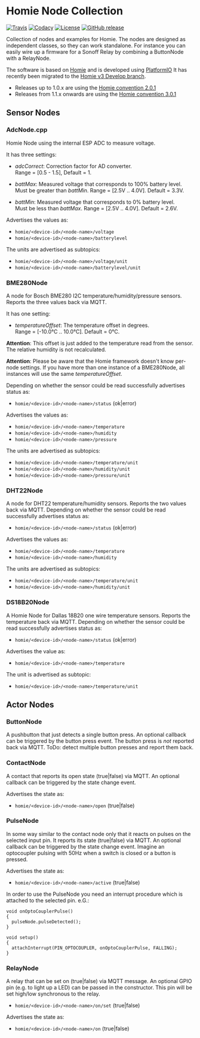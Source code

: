 # Homie Node Collection

[![Travis](https://img.shields.io/travis/luebbe/homie-node-collection.svg?branch=master&style=flat)](https://travis-ci.org/luebbe/homie-node-collection)
[![Codacy](https://api.codacy.com/project/badge/Grade/e6d5e648b83b4667b399b81e2986dea6)](https://www.codacy.com/app/luebbe/homie-node-collection/dashboard)
[![License](https://img.shields.io/github/license/mashape/apistatus.svg?style=flat)](https://opensource.org/licenses/MIT)
[![GitHub release](https://img.shields.io/github/release/luebbe/homie-node-collection.svg?style=flat)](https://github.com/luebbe/homie-node-collection/releases)

Collection of nodes and examples for Homie. The nodes are designed as independent classes, so they can work standalone. For instance you can easily wire up a firmware for a Sonoff Relay by combining a ButtonNode with a RelayNode.

The software is based on [Homie](https://github.com/homieiot/homie-esp8266) and is developed using [PlatformIO](https://github.com/platformio)
It has recently been migrated to the [Homie v3 Develop branch](https://github.com/homieiot/homie-esp8266/tree/develop-v3).

- Releases up to 1.0.x are using the [Homie convention 2.0.1](https://github.com/homieiot/convention/releases/tag/v2.0.1)
- Releases from 1.1.x onwards are using the [Homie convention 3.0.1](https://github.com/homieiot/convention/releases/tag/v2.0.1)

## Sensor Nodes

### AdcNode.cpp

Homie Node using the internal ESP ADC to measure voltage.

It has three settings:

- _adcCorrect_: Correction factor for AD converter.  
  Range = \[0.5 - 1.5\], Default = 1.

- _battMax_: Measured voltage that corresponds to 100% battery level.  
  Must be greater than _battMin_. Range = \[2.5V .. 4.0V\]. Default = 3.3V.

- _battMin_: Measured voltage that corresponds to 0% battery level.  
  Must be less than _battMax_. Range = \[2.5V .. 4.0V\]. Default = 2.6V.

Advertises the values as:

- `homie/<device-id>/<node-name>/voltage`
- `homie/<device-id>/<node-name>/batterylevel`

The units are advertised as subtopics:

- `homie/<device-id>/<node-name>/voltage/unit`
- `homie/<device-id>/<node-name>/batterylevel/unit`

### BME280Node

A node for Bosch BME280 I2C temperature/humidity/pressure sensors. Reports the three values back via MQTT.

It has one setting:

- _temperatureOffset_: The temperature offset in degrees.  
  Range = \[-10.0°C .. 10.0°C\]. Default = 0°C.

**Attention**: This offset is just added to the temperature read from the sensor. The relative humidity is not recalculated.

**Attention**: Please be aware that the Homie framework doesn't know per-node settings. If you have more than one instance of a BME280Node, all instances will use the same _temperatureOffset_.

Depending on whether the sensor could be read successfully advertises status as:

- `homie/<device-id>/<node-name>/status` (ok|error)

Advertises the values as:

- `homie/<device-id>/<node-name>/temperature`
- `homie/<device-id>/<node-name>/humidity`
- `homie/<device-id>/<node-name>/pressure`

The units are advertised as subtopics:

- `homie/<device-id>/<node-name>/temperature/unit`
- `homie/<device-id>/<node-name>/humidity/unit`
- `homie/<device-id>/<node-name>/pressure/unit`

### DHT22Node

A node for DHT22 temperature/humidity sensors. Reports the two values back via MQTT.
Depending on whether the sensor could be read successfully advertises status as:

- `homie/<device-id>/<node-name>/status` (ok|error)

Advertises the values as:

- `homie/<device-id>/<node-name>/temperature`
- `homie/<device-id>/<node-name>/humidity`

The units are advertised as subtopics:

- `homie/<device-id>/<node-name>/temperature/unit`
- `homie/<device-id>/<node-name>/humidity/unit`

### DS18B20Node

A Homie Node for Dallas 18B20 one wire temperature sensors. Reports the temperature back via MQTT.
Depending on whether the sensor could be read successfully advertises status as:

- `homie/<device-id>/<node-name>/status` (ok|error)

Advertises the value as:

- `homie/<device-id>/<node-name>/temperature`

The unit is advertised as subtopic:

- `homie/<device-id>/<node-name>/temperature/unit`

## Actor Nodes

### ButtonNode

A pushbutton that just detects a single button press. An optional callback can be triggered by the button press event. The button press is _not_ reported back via MQTT. ToDo: detect multiple button presses and report them back.

### ContactNode

A contact that reports its open state (true|false) via MQTT. An optional callback can be triggered by the state change event.

Advertises the state as:

- `homie/<device-id>/<node-name>/open` (true|false)

### PulseNode

In some way similar to the contact node only that it reacts on pulses on the selected input pin. It reports its state (true|false) via MQTT. An optional callback can be triggered by the state change event. Imagine an optocoupler pulsing with 50Hz when a switch is closed or a button is pressed.

Advertises the state as:

- `homie/<device-id>/<node-name>/active` (true|false)

In order to use the PulseNode you need an interrupt procedure which is attached to the selected pin. e.G.:

    void onOptoCouplerPulse()
    {
      pulseNode.pulseDetected();
    }

    void setup()
    {
      attachInterrupt(PIN_OPTOCOUPLER, onOptoCouplerPulse, FALLING);
    }

### RelayNode

A relay that can be set on (true|false) via MQTT message. An optional GPIO pin (e.g. to light up a LED) can be passed in the constructor. This pin will be set high/low synchronous to the relay.

- `homie/<device-id>/<node-name>/on/set` (true|false)

Advertises the state as:

- `homie/<device-id>/<node-name>/on` (true|false)
